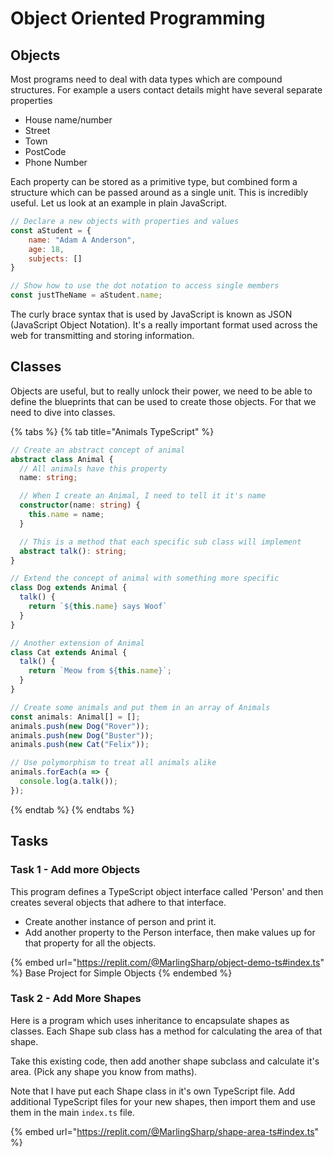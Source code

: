 # Object Oriented Programming

## Objects

Most programs need to deal with data types which are compound structures. For example a users contact details might have several separate properties

* House name/number
* Street
* Town
* PostCode
* Phone Number

Each property can be stored as a primitive type, but combined form a structure which can be passed around as a single unit. This is incredibly useful. Let us look at an example in plain JavaScript.

```javascript
// Declare a new objects with properties and values
const aStudent = {
    name: "Adam A Anderson",
    age: 18,
    subjects: []
}

// Show how to use the dot notation to access single members
const justTheName = aStudent.name;
```

The curly brace syntax that is used by JavaScript is known as JSON (JavaScript Object Notation). It's a really important format used across the web for transmitting and storing information.

## Classes

Objects are useful, but to really unlock their power, we need to be able to define the blueprints that can be used to create those objects. For that we need to dive into classes.

{% tabs %}
{% tab title="Animals TypeScript" %}
```typescript
// Create an abstract concept of animal
abstract class Animal {
  // All animals have this property
  name: string;

  // When I create an Animal, I need to tell it it's name
  constructor(name: string) {
    this.name = name;
  }

  // This is a method that each specific sub class will implement
  abstract talk(): string;
}

// Extend the concept of animal with something more specific
class Dog extends Animal {
  talk() {
    return `${this.name} says Woof`
  }
}

// Another extension of Animal
class Cat extends Animal {
  talk() {
    return `Meow from ${this.name}`;
  }
}

// Create some animals and put them in an array of Animals
const animals: Animal[] = [];
animals.push(new Dog("Rover"));
animals.push(new Dog("Buster"));
animals.push(new Cat("Felix"));

// Use polymorphism to treat all animals alike
animals.forEach(a => {
  console.log(a.talk()); 
});
```
{% endtab %}
{% endtabs %}

## Tasks

### Task 1 - Add more Objects

This program defines a TypeScript object interface called 'Person' and then creates several objects that adhere to that interface.

* Create another instance of person and print it.
* Add another property to the Person interface, then make values up for that property for all the objects.

{% embed url="https://replit.com/@MarlingSharp/object-demo-ts#index.ts" %}
Base Project for Simple Objects
{% endembed %}

### Task 2 - Add More Shapes

Here is a program which uses inheritance to encapsulate shapes as classes. Each Shape sub class has a method for calculating the area of that shape.

Take this existing code, then add another shape subclass and calculate it's area. (Pick any shape you know from maths).

Note that I have put each Shape class in it's own TypeScript file. Add additional TypeScript files for your new shapes, then import them and use them in the main `index.ts` file.

{% embed url="https://replit.com/@MarlingSharp/shape-area-ts#index.ts" %}
